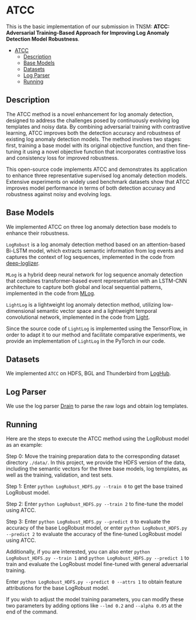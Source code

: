 # ATCC

 
 
This is the basic implementation of our submission in TNSM: **ATCC: Adversarial Training-Based Approach for Improving Log Anomaly Detection Model Robustness**.
- [ATCC](#ATCC)
  * [Description](#description)
  * [Base Models](#BaseModels)
  * [Datasets](#datasets)
  * [Log Parser](#LogParser)
  * [Running](#Running)

## Description

The ATCC method is a novel enhancement for log anomaly detection, designed to address the challenges posed by continuously evolving log templates and noisy data. By combining adversarial training with contrastive learning, ATCC improves both the detection accuracy and robustness of existing log anomaly detection models. The method involves two stages: first, training a base model with its original objective function, and then fine-tuning it using a novel objective function that incorporates contrastive loss and consistency loss for improved robustness.

This open-source code implements ATCC and demonstrates its application to enhance three representative supervised log anomaly detection models. Extensive experiments on widely used benchmark datasets show that ATCC improves model performance in terms of both detection accuracy and robustness against noisy and evolving logs.

## Base Models
We implemented ATCC on three log anomaly detection base models to enhance their robustness.

`LogRobust` is a log anomaly detection method based on an attention-based Bi-LSTM model, which extracts 
semantic information from log events and captures the context of log sequences, implemented in the 
code from [deep-loglizer](https://github.com/logpai/deep-loglizer).

`MLog` is a hybrid deep neural network for log sequence anomaly detection that combines transformer-based event 
representation with an LSTM-CNN architecture to capture both global and local sequential patterns, implemented in the 
code from [MLog](https://github.com/njustbdag/MLog).

`LightLog` is a lightweight log anomaly detection method, utilizing low-dimensional 
semantic vector space and a lightweight temporal convolutional network, implemented in the code from 
[Light](https://github.com/Aquariuaa/LightLog).

Since the source code of `LightLog`  is implemented using the TensorFlow, in order to adapt it to our method 
and facilitate comparative experiments, we provide an implementation of `LightLog` in the PyTorch in our code.



## Datasets

We implemented `ATCC` on HDFS, BGL and Thunderbird from [LogHub](https://github.com/logpai/loghub).

## Log Parser
We use the log parser [Drain](https://github.com/logpai/Drain3) to parse the raw logs and obtain log templates.

## Running
Here are the steps to execute the ATCC method using the LogRobust model as an example:

Step 0: Move the training preparation data to the corresponding dataset directory `./data/`. In this project, we provide the HDFS version of the data, including the semantic vectors for the three base models, log templates, as well as the training, validation, and test sets.

Step 1: Enter `python LogRobust_HDFS.py --train 0` to get the base trained LogRobust model.

Step 2: Enter `python LogRobust_HDFS.py --train 2` to fine-tune the model using ATCC.

Step 3: Enter `python LogRobust_HDFS.py --predict 0` to evaluate the accuracy of the base LogRobust model, or enter `python LogRobust_HDFS.py --predict 2` to evaluate the accuracy of the fine-tuned LogRobust model using ATCC.


Additionally, if you are interested, you can also enter `python LogRobust_HDFS.py --train 1` and `python LogRobust_HDFS.py --predict 1` to train and evaluate the LogRobust model fine-tuned with general adversarial training.

Enter `python LogRobust_HDFS.py --predict 0 --attrs 1`  to obtain feature attributions for the base LogRobust model.

If you wish to adjust the model training parameters, you can modify these two parameters by adding options like `--lmd 0.2` and `--alpha 0.05` at the end of the command.